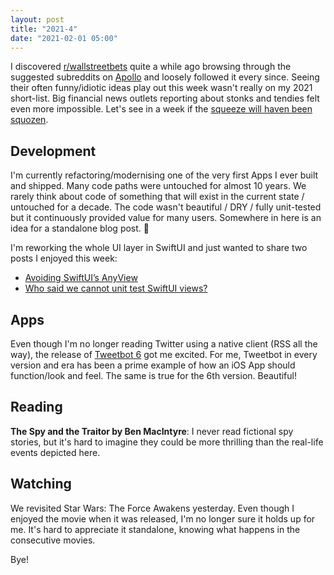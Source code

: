 ```yaml
---
layout: post
title: "2021-4"
date: "2021-02-01 05:00"
---
```


I discovered [r/wallstreetbets](https://www.reddit.com/r/wallstreetbets/) quite a while ago browsing through the suggested subreddits on [Apollo](https://apolloapp.io) and loosely followed it every since. Seeing their often funny/idiotic ideas play out this week wasn't really on my 2021 short-list. Big financial news outlets reporting about stonks and tendies felt even more impossible. Let's see in a week if the [squeeze will haven been squozen](https://isthesqueezesquoze.com).

## Development
I'm currently refactoring/modernising one of the very first Apps I ever built and shipped. Many code paths were untouched for almost 10 years. We rarely think about code of something that will exist in the current state / untouched for a decade. The code wasn't beautiful / DRY / fully unit-tested but it continuously provided value for many users. Somewhere in here is an idea for a standalone blog post. 🤔

I'm reworking the whole UI layer in SwiftUI and just wanted to share two posts I enjoyed this week:
- [Avoiding SwiftUI’s AnyView](https://www.swiftbysundell.com/articles/avoiding-anyview-in-swiftui/)
- [Who said we cannot unit test SwiftUI views?](https://nalexn.github.io/swiftui-unit-testing/)

## Apps
Even though I'm no longer reading Twitter using a native client (RSS all the way), the release of [Tweetbot 6](https://tapbots.com/tweetbot/) got me excited. For me, Tweetbot in every version and era has been a prime example of how an iOS App should function/look and feel. The same is true for the 6th version. Beautiful!

## Reading
**The Spy and the Traitor by Ben MacIntyre**: I never read fictional spy stories, but it's hard to imagine they could be more thrilling than the real-life events depicted here.

## Watching
We revisited Star Wars: The Force Awakens yesterday. Even though I enjoyed the movie when it was released, I'm no longer sure it holds up for me. It's hard to appreciate it standalone, knowing what happens in the consecutive movies.

Bye!